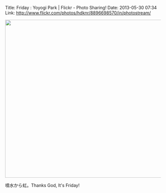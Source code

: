 Title: Friday : Yoyogi Park | Flickr - Photo Sharing!
Date: 2013-05-30 07:34
Link: http://www.flickr.com/photos/hdknr/8896698570/in/photostream/

<img src="http://farm8.staticflickr.com/7405/8896698570_ee737e83de_b.jpg" width="512" />

噴水から虹。Thanks God, It's Friday!